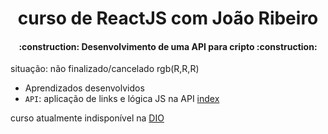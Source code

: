 # <h1 align="center"> curso de ReactJS com João Ribeiro </h1>
<h4 align="center"> 
    :construction:  Desenvolvimento de uma API para cripto  :construction:
</h4>

situação: não finalizado/cancelado rgb(R,R,R)

- Aprendizados desenvolvidos
- `API`: aplicação de links e lógica JS na API [index](APIcripto/index.html)

curso atualmente indisponível na <a href="https://www.dio.me">DIO</a>
